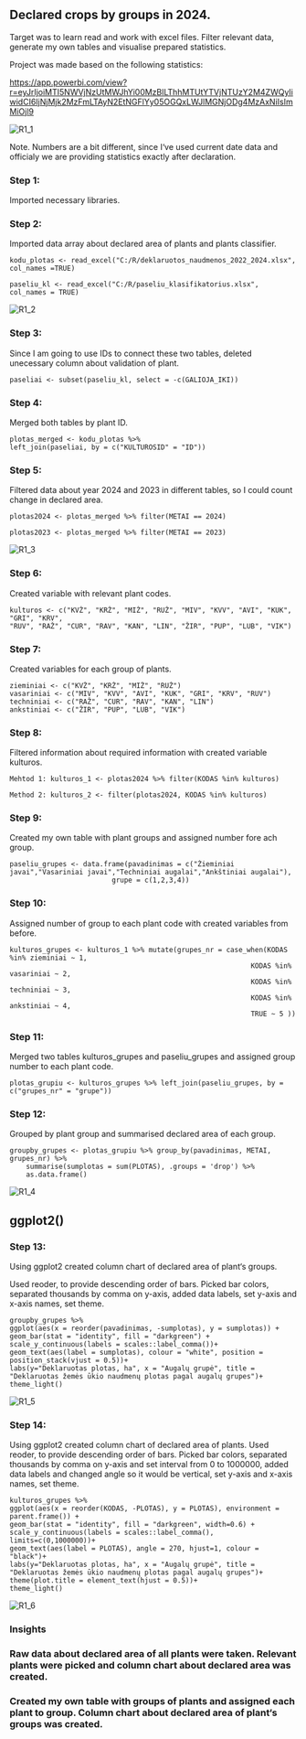 ## Declared crops by groups in 2024.

Target was to learn read and work with excel files. Filter relevant data, generate my own tables and visualise prepared statistics.

Project was made based on the following statistics:

https://app.powerbi.com/view?r=eyJrIjoiMTI5NWVjNzUtMWJhYi00MzBlLThhMTUtYTVjNTUzY2M4ZWQyIiwidCI6IjNjMjk2MzFmLTAyN2EtNGFlYy05OGQxLWJlMGNjODg4MzAxNiIsImMiOjl9

![R1_1](https://github.com/user-attachments/assets/c5186d95-70a7-4f6a-b279-0d60665264d0)

Note. Numbers are a bit different, since I‘ve used current date data and officialy we are providing statistics exactly after declaration.

### Step 1: 
Imported necessary libraries.

### Step 2: 
Imported data array about declared area of plants and plants classifier. 

    kodu_plotas <- read_excel("C:/R/deklaruotos_naudmenos_2022_2024.xlsx", col_names =TRUE)

    paseliu_kl <- read_excel("C:/R/paseliu_klasifikatorius.xlsx", col_names = TRUE)
    
![R1_2](https://github.com/user-attachments/assets/1a846539-2872-413a-a571-37f76415c44b)


### Step 3: 
Since I am going to use IDs to connect these two tables, deleted unecessary column about validation of plant.

    paseliai <- subset(paseliu_kl, select = -c(GALIOJA_IKI))

### Step 4:
Merged both tables by plant ID.

    plotas_merged <- kodu_plotas %>% 
    left_join(paseliai, by = c("KULTUROSID" = "ID"))

### Step 5: 
Filtered data about year 2024 and 2023 in different tables, so I could count change in declared area.

    plotas2024 <- plotas_merged %>% filter(METAI == 2024)

    plotas2023 <- plotas_merged %>% filter(METAI == 2023)


![R1_3](https://github.com/user-attachments/assets/f99823c2-b137-45f8-95d9-230ab5d84627)


### Step 6:

 Created variable with relevant plant codes.

    kulturos <- c("KVŽ", "KRŽ", "MIŽ", "RUŽ", "MIV", "KVV", "AVI", "KUK", "GRI", "KRV", 
    "RUV", "RAŽ", "CUR", "RAV", "KAN", "LIN", "ŽIR", "PUP", "LUB", "VIK")


### Step 7: 
Created variables for each group of plants.

    zieminiai <- c("KVŽ", "KRŽ", "MIŽ", "RUŽ")
    vasariniai <- c("MIV", "KVV", "AVI", "KUK", "GRI", "KRV", "RUV")
    techniniai <- c("RAŽ", "CUR", "RAV", "KAN", "LIN")
    ankstiniai <- c("ŽIR", "PUP", "LUB", "VIK")

### Step 8:
Filtered information about required information with created variable kulturos. 

    Mehtod 1: kulturos_1 <- plotas2024 %>% filter(KODAS %in% kulturos)

    Method 2: kulturos_2 <- filter(plotas2024, KODAS %in% kulturos)


### Step 9: 
Created my own table with plant groups and assigned number fore ach group.

    paseliu_grupes <- data.frame(pavadinimas = c("Žieminiai javai","Vasariniai javai","Techniniai augalai","Ankštiniai augalai"),
                             grupe = c(1,2,3,4))

### Step 10: 
Assigned number of group to each plant code with created variables from before.

    kulturos_grupes <- kulturos_1 %>% mutate(grupes_nr = case_when(KODAS %in% zieminiai ~ 1,
                                                               KODAS %in% vasariniai ~ 2,
                                                               KODAS %in% techniniai ~ 3,
                                                               KODAS %in% ankstiniai ~ 4,
                                                               TRUE ~ 5 ))

### Step 11:
 Merged two tables kulturos_grupes and paseliu_grupes and assigned group number to each plant code.

    plotas_grupiu <- kulturos_grupes %>% left_join(paseliu_grupes, by = c("grupes_nr" = "grupe"))

### Step 12: 
Grouped by plant group and summarised declared area of each group.

    groupby_grupes <- plotas_grupiu %>% group_by(pavadinimas, METAI, grupes_nr) %>% 
        summarise(sumplotas = sum(PLOTAS), .groups = 'drop') %>% 
        as.data.frame()

![R1_4](https://github.com/user-attachments/assets/c5907404-12f1-403d-b646-2880d4e4cec2)


## ggplot2()

### Step 13:
Using ggplot2 created column chart of declared area of plant‘s groups.

Used reoder, to provide descending order of bars. Picked bar colors, separated thousands by comma on y-axis, added data labels, set y-axis and x-axis names, set theme.

    groupby_grupes %>% 
    ggplot(aes(x = reorder(pavadinimas, -sumplotas), y = sumplotas)) +
    geom_bar(stat = "identity", fill = "darkgreen") +
    scale_y_continuous(labels = scales::label_comma())+
    geom_text(aes(label = sumplotas), colour = "white", position = position_stack(vjust = 0.5))+
    labs(y="Deklaruotas plotas, ha", x = "Augalų grupė", title = "Deklaruotas žemės ūkio naudmenų plotas pagal augalų grupes")+
    theme_light()


![R1_5](https://github.com/user-attachments/assets/cf6c3718-ec9a-4272-af4a-a5622deb9a27)


### Step 14: 
Using ggplot2 created column chart of declared area of plants. 
Used reoder, to provide descending order of bars. Picked bar colors, separated thousands by comma on y-axis and set interval from 0 to 1000000, added data labels and changed angle so it would be vertical, set y-axis and x-axis names, set theme.


    kulturos_grupes %>% 
    ggplot(aes(x = reorder(KODAS, -PLOTAS), y = PLOTAS), environment = parent.frame()) +
    geom_bar(stat = "identity", fill = "darkgreen", width=0.6) +
    scale_y_continuous(labels = scales::label_comma(), limits=c(0,1000000))+
    geom_text(aes(label = PLOTAS), angle = 270, hjust=1, colour = "black")+
    labs(y="Deklaruotas plotas, ha", x = "Augalų grupė", title = "Deklaruotas žemės ūkio naudmenų plotas pagal augalų grupes")+
    theme(plot.title = element_text(hjust = 0.5))+
    theme_light()

![R1_6](https://github.com/user-attachments/assets/bbf3f0fb-84e3-48e3-b603-63255dcd6ce8)


### Insights
### Raw data about declared area of all plants were taken. Relevant plants were picked and column chart about declared area was created.

### Created my own table with groups of plants and assigned each plant to group. Column chart about declared area of plant‘s groups was created.

